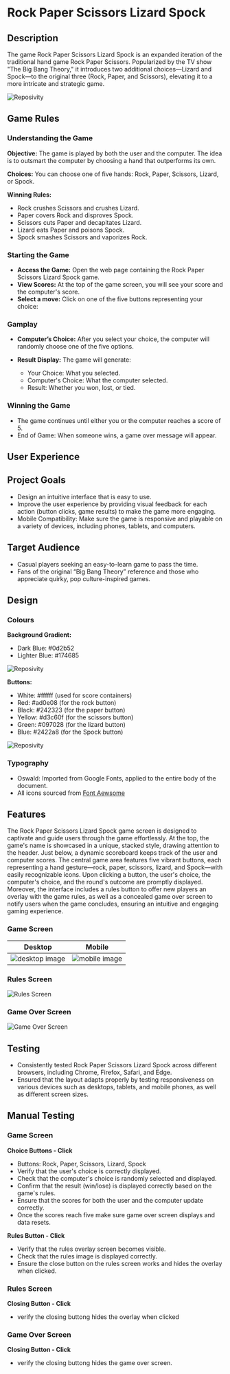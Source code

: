 # Rock Paper Scissors Lizard Spock #

## Description ##

The game Rock Paper Scissors Lizard Spock is an expanded iteration of the traditional hand game Rock Paper Scissors. Popularized by the TV show "The Big Bang Theory," it introduces two additional choices—Lizard and Spock—to the original three (Rock, Paper, and Scissors), elevating it to a more intricate and strategic game.

![Reposivity](assests/images/am-i-resposive.webp)

## Game Rules ##

### Understanding the Game ###

**Objective:** The game is played by both the user and the computer. The idea is to outsmart the computer by choosing a hand that outperforms its own.

**Choices:** You can choose one of five hands: Rock, Paper, Scissors, Lizard, or Spock.

**Winning Rules:**
- Rock crushes Scissors and crushes Lizard.
- Paper covers Rock and disproves Spock.
- Scissors cuts Paper and decapitates Lizard.
- Lizard eats Paper and poisons Spock.
- Spock smashes Scissors and vaporizes Rock.

### Starting the Game ###

- **Access the Game:** Open the web page containing the Rock Paper Scissors Lizard Spock game.
- **View Scores:** At the top of the game screen, you will see your score and the computer's score.
- **Select a move:** Click on one of the five buttons representing your choice:

### Gamplay ###

- **Computer’s Choice:** After you select your choice, the computer will randomly choose one of the five options.
- **Result Display:** The game will generate:

  - Your Choice: What you selected.
  - Computer's Choice: What the computer selected.
  - Result: Whether you won, lost, or tied.
  
### Winning the Game ###
- The game continues until either you or the computer reaches a score of 5.
- End of Game: When someone wins, a game over message will appear.

## User Experience ##

## Project Goals ##

- Design an intuitive interface that is easy to use.
- Improve the user experience by providing visual feedback for each action (button clicks, game results) to make the game more engaging.
- Mobile Compatibility: Make sure the game is responsive and playable on a variety of devices, including phones, tablets, and computers.

## Target Audience ##

- Casual players seeking an easy-to-learn game to pass the time.
- Fans of the original “Big Bang Theory” reference and those who appreciate quirky, pop culture-inspired games.

## Design ##

### **Colours** ###

**Background Gradient:**

- Dark Blue: #0d2b52
- Lighter Blue: #174685

![Reposivity](assests/images/background-colors.webp)

**Buttons:**

- White: #ffffff (used for score containers)
- Red: #ad0e08 (for the rock button)
- Black: #242323 (for the paper button)
- Yellow: #d3c60f (for the scissors button)
- Green: #097028 (for the lizard button)
- Blue: #2422a8 (for the Spock button)

![Reposivity](assests/images/buttons-color.webp)

### **Typography** ###

- Oswald: Imported from Google Fonts, applied to the entire body of the document.
- All icons sourced from [Font Aewsome](https://fontawesome.com/)

## **Features** ##
The Rock Paper Scissors Lizard Spock game screen is designed to captivate and guide users through the game effortlessly. At the top, the game's name is showcased in a unique, stacked style, drawing attention to the header. Just below, a dynamic scoreboard keeps track of the user and computer scores. The central game area features five vibrant buttons, each representing a hand gesture—rock, paper, scissors, lizard, and Spock—with easily recognizable icons. Upon clicking a button, the user's choice, the computer's choice, and the round's outcome are promptly displayed. Moreover, the interface includes a rules button to offer new players an overlay with the game rules, as well as a concealed game over screen to notify users when the game concludes, ensuring an intuitive and engaging gaming experience.

### **Game Screen** ###

| Desktop                                                                            | Mobile                                                                           |
| ---------------------------------------------------------------------------------- | -------------------------------------------------------------------------------- |
| <img src="./assests/images/home-screen-desktop.webp" alt="desktop image"/>            | <img src="./assests/images/home-screen-mobile.webp" alt="mobile image"/> |

### **Rules Screen** ###

![Rules Screen](assests/images/rules-screen.webp)

### **Game Over Screen** ###

![Game Over Screen](assests/images/game-over-screen.webp)

 ## **Testing** ##
 
- Consistently tested Rock Paper Scissors Lizard Spock across different browsers, including Chrome, Firefox, Safari, and Edge.
- Ensured that the layout adapts properly by testing responsiveness on various devices such as desktops, tablets, and mobile phones, as well as different screen sizes.

## **Manual Testing** ##

### **Game Screen** ###

**Choice Buttons - Click**

- Buttons: Rock, Paper, Scissors, Lizard, Spock
- Verify that the user's choice is correctly displayed.
- Check that the computer's choice is randomly selected and displayed.
- Confirm that the result (win/lose) is displayed correctly based on the game's rules.
- Ensure that the scores for both the user and the computer update correctly.
- Once the scores reach five make sure game over screen displays and data resets.

**Rules Button - Click**

- Verify that the rules overlay screen becomes visible.
- Check that the rules image is displayed correctly.
- Ensure the close button on the rules screen works and hides the overlay when clicked.

### Rules Screen ###

**Closing Button - Click**
- verify the closing buttong hides the overlay when clicked

### Game Over Screen ###

**Closing Button - Click**
- verify the closing buttong hides the game over screen.


